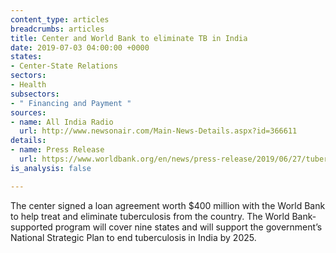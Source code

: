 ```yaml
---
content_type: articles
breadcrumbs: articles
title: Center and World Bank to eliminate TB in India
date: 2019-07-03 04:00:00 +0000
states:
- Center-State Relations
sectors:
- Health
subsectors:
- " Financing and Payment "
sources:
- name: All India Radio
  url: http://www.newsonair.com/Main-News-Details.aspx?id=366611
details:
- name: Press Release
  url: https://www.worldbank.org/en/news/press-release/2019/06/27/tuberculosis-india-world-bank-loan
is_analysis: false

---
```

The center signed a loan agreement worth $400 million with the World Bank to help treat and eliminate tuberculosis from the country. The World Bank-supported program will cover nine states and will support the government’s National Strategic Plan to end tuberculosis in India by 2025.